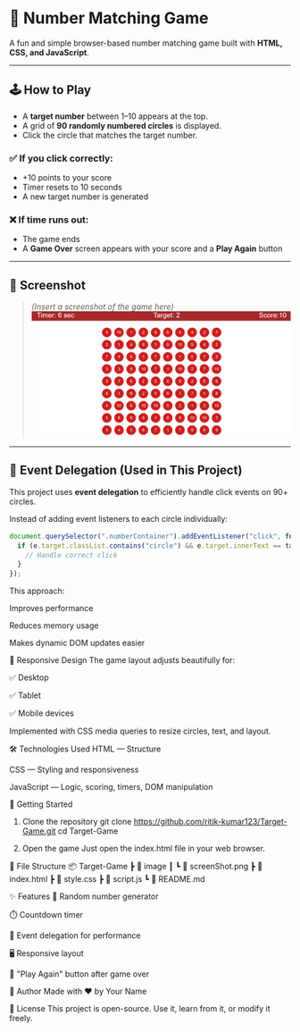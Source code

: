 # 🎯 Number Matching Game

A fun and simple browser-based number matching game built with **HTML, CSS, and JavaScript**.

---

## 🕹️ How to Play

- A **target number** between 1–10 appears at the top.
- A grid of **90 randomly numbered circles** is displayed.
- Click the circle that matches the target number.

### ✅ If you click correctly:
- +10 points to your score
- Timer resets to 10 seconds
- A new target number is generated

### ❌ If time runs out:
- The game ends
- A **Game Over** screen appears with your score and a **Play Again** button

---

## 📸 Screenshot

> *(Insert a screenshot of the game here)*  
> ![Game Screenshot](image/screenShot.png)

---

## 🧠 Event Delegation (Used in This Project)

This project uses **event delegation** to efficiently handle click events on 90+ circles.

Instead of adding event listeners to each circle individually:
```js
document.querySelector(".numberContainer").addEventListener("click", function (e) {
  if (e.target.classList.contains("circle") && e.target.innerText == targetValue.innerText) {
    // Handle correct click
  }
});
```

This approach:

Improves performance

Reduces memory usage

Makes dynamic DOM updates easier

📱 Responsive Design
The game layout adjusts beautifully for:

✅ Desktop

✅ Tablet

✅ Mobile devices

Implemented with CSS media queries to resize circles, text, and layout.

🛠 Technologies Used
HTML — Structure

CSS — Styling and responsiveness

JavaScript — Logic, scoring, timers, DOM manipulation

🚀 Getting Started
1. Clone the repository
   git clone https://github.com/ritik-kumar123/Target-Game.git
cd Target-Game

2. Open the game
Just open the index.html file in your web browser.

📁 File Structure
📦 Target-Game
┣ 📂 image
┃ ┗ 📄 screenShot.png
┣ 📄 index.html
┣ 📄 style.css
┣ 📄 script.js
┗ 📄 README.md


✨ Features
🧠 Random number generator

⏱️ Countdown timer

🧩 Event delegation for performance

🖥️ Responsive layout

🔁 "Play Again" button after game over

🙌 Author
Made with ❤️ by Your Name

📄 License
This project is open-source. Use it, learn from it, or modify it freely.

